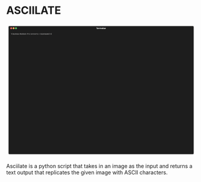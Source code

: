 # ASCIILATE

![](images/render1550364519640.gif)

Asciilate is a python script that takes in an image as the input and returns a text output that replicates the given image with ASCII characters. 

